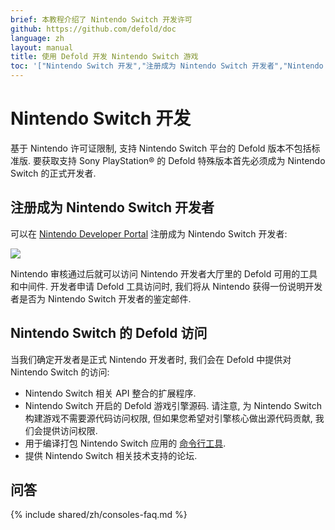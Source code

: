 ```yaml
---
brief: 本教程介绍了 Nintendo Switch 开发许可
github: https://github.com/defold/doc
language: zh
layout: manual
title: 使用 Defold 开发 Nintendo Switch 游戏
toc: '["Nintendo Switch 开发","注册成为 Nintendo Switch 开发者","Nintendo Switch 的 Defold 访问","问答"]'
---
```


# Nintendo Switch 开发

基于 Nintendo 许可证限制, 支持 Nintendo Switch 平台的 Defold 版本不包括标准版. 要获取支持 Sony PlayStation® 的 Defold 特殊版本首先必须成为 Nintendo Switch 的正式开发者.


## 注册成为 Nintendo Switch 开发者

可以在 [Nintendo Developer Portal](https://developer.nintendo.com/register) 注册成为 Nintendo Switch 开发者:

![](/manuals/images/nintendo-switch/register-nintendo.png)

Nintendo 审核通过后就可以访问 Nintendo 开发者大厅里的 Defold 可用的工具和中间件. 开发者申请 Defold 工具访问时, 我们将从 Nintendo 获得一份说明开发者是否为 Nintendo Switch 开发者的鉴定邮件.

## Nintendo Switch 的 Defold 访问

当我们确定开发者是正式 Nintendo 开发者时, 我们会在 Defold 中提供对 Nintendo Switch 的访问:

* Nintendo Switch 相关 API 整合的扩展程序.
* Nintendo Switch 开启的 Defold 游戏引擎源码. 请注意, 为 Nintendo Switch 构建游戏不需要源代码访问权限, 但如果您希望对引擎核心做出源代码贡献, 我们会提供访问权限.
* 用于编译打包 Nintendo Switch 应用的 [命令行工具](/zh/manuals/bob).
* 提供 Nintendo Switch 相关技术支持的论坛.


## 问答
{% include shared/zh/consoles-faq.md %}